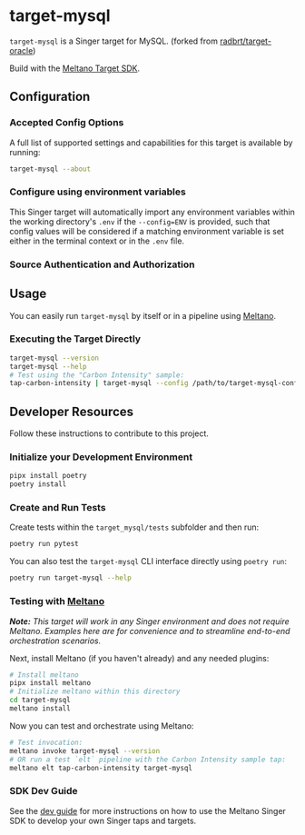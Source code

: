 # target-mysql

`target-mysql` is a Singer target for MySQL.
(forked from [radbrt/target-oracle](https://github.com/radbrt/target-oracle))

Build with the [Meltano Target SDK](https://sdk.meltano.com).

<!--

Developer TODO: Update the below as needed to correctly describe the install procedure. For instance, if you do not have a PyPi repo, or if you want users to directly install from your git repo, you can modify this step as appropriate.

## Installation

Install from PyPi:

```bash
pipx install target-mysql
```

Install from GitHub:

```bash
pipx install git+https://github.com/ORG_NAME/target-mysql.git@main
```

-->

## Configuration

### Accepted Config Options

<!--
Developer TODO: Provide a list of config options accepted by the target.

This section can be created by copy-pasting the CLI output from:

```
target-mysql --about --format=markdown
```
-->

A full list of supported settings and capabilities for this
target is available by running:

```bash
target-mysql --about
```

### Configure using environment variables

This Singer target will automatically import any environment variables within the working directory's
`.env` if the `--config=ENV` is provided, such that config values will be considered if a matching
environment variable is set either in the terminal context or in the `.env` file.

### Source Authentication and Authorization

<!--
Developer TODO: If your target requires special access on the destination system, or any special authentication requirements, provide those here.
-->

## Usage

You can easily run `target-mysql` by itself or in a pipeline using [Meltano](https://meltano.com/).

### Executing the Target Directly

```bash
target-mysql --version
target-mysql --help
# Test using the "Carbon Intensity" sample:
tap-carbon-intensity | target-mysql --config /path/to/target-mysql-config.json
```

## Developer Resources

Follow these instructions to contribute to this project.

### Initialize your Development Environment

```bash
pipx install poetry
poetry install
```

### Create and Run Tests

Create tests within the `target_mysql/tests` subfolder and
  then run:

```bash
poetry run pytest
```

You can also test the `target-mysql` CLI interface directly using `poetry run`:

```bash
poetry run target-mysql --help
```

### Testing with [Meltano](https://meltano.com/)

_**Note:** This target will work in any Singer environment and does not require Meltano.
Examples here are for convenience and to streamline end-to-end orchestration scenarios._

<!--
Developer TODO:
Your project comes with a custom `meltano.yml` project file already created. Open the `meltano.yml` and follow any "TODO" items listed in
the file.
-->

Next, install Meltano (if you haven't already) and any needed plugins:

```bash
# Install meltano
pipx install meltano
# Initialize meltano within this directory
cd target-mysql
meltano install
```

Now you can test and orchestrate using Meltano:

```bash
# Test invocation:
meltano invoke target-mysql --version
# OR run a test `elt` pipeline with the Carbon Intensity sample tap:
meltano elt tap-carbon-intensity target-mysql
```

### SDK Dev Guide

See the [dev guide](https://sdk.meltano.com/en/latest/dev_guide.html) for more instructions on how to use the Meltano Singer SDK to
develop your own Singer taps and targets.

